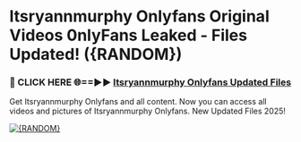 # Itsryannmurphy Onlyfans Original Videos 0nlyFans Leaked - Files Updated! ({RANDOM})

<h3>🔴 CLICK HERE 🌐==►► <a href="https://betterlinks.top/A2PfLJ" rel="nofollow">Itsryannmurphy Onlyfans Updated Files</a></h3>

Get Itsryannmurphy Onlyfans and all content. Now you can access all videos and pictures of Itsryannmurphy Onlyfans. New Updated Files 2025!

[![{RANDOM}](https://i.imgur.com/ppqm5kG.gif)](https://betterlinks.top/A2PfLJ)